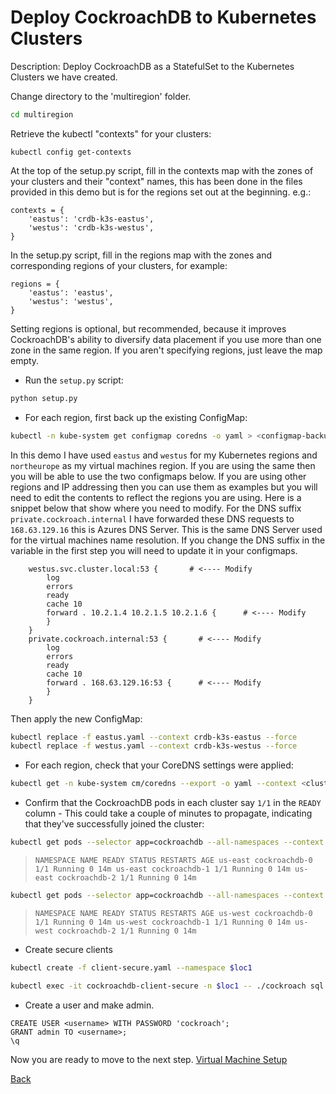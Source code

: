 # Deploy CockroachDB to Kubernetes Clusters

Description: Deploy CockroachDB as a StatefulSet to the Kubernetes Clusters we have created.

Change directory to the 'multiregion' folder.

```bash
cd multiregion
```

Retrieve the kubectl "contexts" for your clusters:

```
kubectl config get-contexts
```

At the top of the setup.py script, fill in the contexts map with the zones of your clusters and their "context" names, this has been done in the files provided in this demo but is for the regions set out at the beginning. e.g.:

```
contexts = {
    'eastus': 'crdb-k3s-eastus',
    'westus': 'crdb-k3s-westus',
}
```

In the setup.py script, fill in the regions map with the zones and corresponding regions of your clusters, for example:

```
regions = {
    'eastus': 'eastus',
    'westus': 'westus',
}
```

Setting regions is optional, but recommended, because it improves CockroachDB's ability to diversify data placement if you use more than one zone in the same region. If you aren't specifying regions, just leave the map empty.

- Run the `setup.py` script: 

```bash
python setup.py
```

- For each region, first back up the existing ConfigMap:  

```bash
kubectl -n kube-system get configmap coredns -o yaml > <configmap-backup-name>
```

In this demo I have used `eastus` and `westus` for my Kubernetes regions and `northeurope` as my virtual machines region. If you are using the same then you will be able to use the two configmaps below. If you are using other regions and IP addressing then you can use them as examples but you will need to edit the contents to reflect the regions you are using. Here is a snippet below that show where you need to modify. For the DNS suffix `private.cockroach.internal` I have forwarded these DNS requests to `168.63.129.16` this is Azures DNS Server. This is the same DNS Server used for the virtual machines name resolution. If you change the DNS suffix in the variable in the first step you will need to update it in your configmaps.

```
    westus.svc.cluster.local:53 {       # <---- Modify
        log
        errors
        ready
        cache 10
        forward . 10.2.1.4 10.2.1.5 10.2.1.6 {      # <---- Modify
        }
    }
    private.cockroach.internal:53 {       # <---- Modify
        log
        errors
        ready
        cache 10
        forward . 168.63.129.16:53 {      # <---- Modify
        }
    }
```

Then apply the new ConfigMap:

```bash
kubectl replace -f eastus.yaml --context crdb-k3s-eastus --force
kubectl replace -f westus.yaml --context crdb-k3s-westus --force
```

- For each region, check that your CoreDNS settings were applied: 

```bash
kubectl get -n kube-system cm/coredns --export -o yaml --context <cluster-context>
```

- Confirm that the CockroachDB pods in each cluster say `1/1` in the `READY` column - This could take a couple of minutes to propagate, indicating that they've successfully joined the cluster:    

```bash
kubectl get pods --selector app=cockroachdb --all-namespaces --context $clus1
```

> `NAMESPACE NAME READY STATUS RESTARTS AGE
us-east cockroachdb-0 1/1 Running 0 14m
us-east cockroachdb-1 1/1 Running 0 14m
us-east cockroachdb-2 1/1 Running 0 14m`


```bash
kubectl get pods --selector app=cockroachdb --all-namespaces --context $clus2
```

> `NAMESPACE NAME READY STATUS RESTARTS AGE
us-west cockroachdb-0 1/1 Running 0 14m
us-west cockroachdb-1 1/1 Running 0 14m
us-west cockroachdb-2 1/1 Running 0 14m`


- Create secure clients

```bash
kubectl create -f client-secure.yaml --namespace $loc1
```

```bash
kubectl exec -it cockroachdb-client-secure -n $loc1 -- ./cockroach sql --certs-dir=/cockroach-certs --host=cockroachdb-public
```

- Create a user and make admin.

```
CREATE USER <username> WITH PASSWORD 'cockroach';
GRANT admin TO <username>;
\q
```
Now you are ready to move to the next step. [Virtual Machine Setup](vm-setup.md)

[Back](README.md)